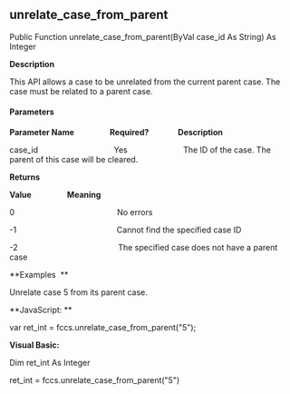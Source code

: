 unrelate_case_from_parent
---------------------------

Public Function unrelate_case_from_parent(ByVal case_id As String) As Integer

**Description**

This API allows a case to be unrelated from the current parent case. The case must be related to a parent case.

#### Parameters
**Parameter Name**                **Required?**             **Description**

case_id                                  Yes                         The ID of the case. The parent of this case will be cleared.

**Returns**

**Value**                **Meaning**

0                                              No errors

-1                                             Cannot find the specified case ID

-2                                             The specified case does not have a parent case

**Examples  **

 Unrelate case 5 from its parent case.

**JavaScript: **

var ret_int = fccs.unrelate_case_from_parent("5");

**Visual Basic:**

Dim ret_int As Integer

ret_int = fccs.unrelate_case_from_parent("5")